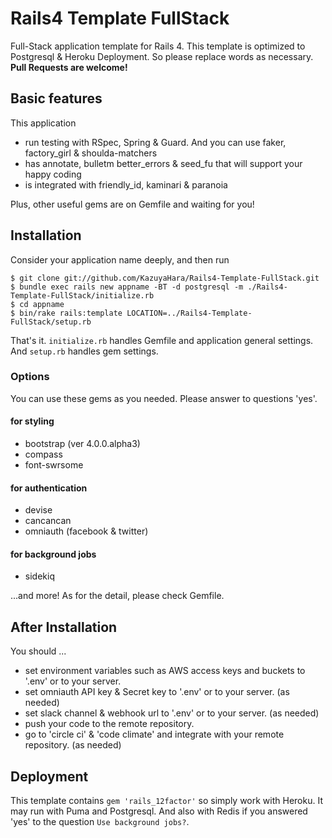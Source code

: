 # Rails4 Template FullStack
Full-Stack application template for Rails 4. This template is optimized to Postgresql & Heroku Deployment. So please replace words as necessary. **Pull Requests are welcome!**

## Basic features
This application
- run testing with RSpec, Spring & Guard. And you can use faker, factory_girl & shoulda-matchers
- has annotate, bulletm better_errors & seed_fu that will support your happy coding
- is integrated with friendly_id, kaminari & paranoia

Plus, other useful gems are on Gemfile and waiting for you!

## Installation
Consider your application name deeply, and then run

```
$ git clone git://github.com/KazuyaHara/Rails4-Template-FullStack.git
$ bundle exec rails new appname -BT -d postgresql -m ./Rails4-Template-FullStack/initialize.rb
$ cd appname
$ bin/rake rails:template LOCATION=../Rails4-Template-FullStack/setup.rb
```

That's it. ```initialize.rb``` handles Gemfile and application general settings. And ```setup.rb``` handles gem settings.

### Options
You can use these gems as you needed. Please answer to questions 'yes'.

#### for styling
- bootstrap (ver 4.0.0.alpha3)
- compass
- font-swrsome

#### for authentication
- devise
- cancancan
- omniauth (facebook & twitter)

#### for background jobs
- sidekiq

...and more! As for the detail, please check Gemfile.

## After Installation
You should ...
- set environment variables such as AWS access keys and buckets to '.env' or to your server.
- set omniauth API key & Secret key to '.env' or to your server. (as needed)
- set slack channel & webhook url to '.env' or to your server. (as needed)
- push your code to the remote repository.
- go to 'circle ci' & 'code climate' and integrate with your remote repository. (as needed)

## Deployment
This template contains ```gem 'rails_12factor'``` so simply work with Heroku. It may run with Puma and Postgresql. And also with Redis if you answered 'yes' to the question ```Use background jobs?```.
